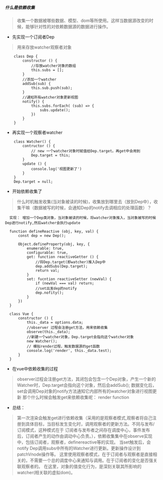 ##### 什么是依赖收集
> 收集一个数据被哪些数据、模型、dom等所使用。这样当数据源改变的时候，能够针对性的对依赖数据源的数据进行操作。

- 先实现一个订阅者Dep
> 用来存放watcher观察者对象
```
    class Dep {
        constructor () {
            //存放watcher对象的数组
            this.subs = [];
        }
        //添加一个watcher
        addSub(sub) {
            this.sub.push(sub);
        }
        //通知所有watcher对象更新视图
        notify() {
            this.subs.forEach( (sub) => {
                subs.update();
            })
        }
    }
```

- 再实现一个观察者watcher
```
    class Watcher() {
        contructor () {
            // new 一个watcher对象时赋值给Dep.target。再get中会用到
            Dep.target = this;
        }
        update () {
            console.log('视图更新了')
        }
    }
    Dep.target = null;
```

- 开始依赖收集了
>什么时机触发收集(当对象被读的时候)，收集放到哪里去（放到Dep中），收集干嘛（数据被写的时候，会通知Dep的notify去调相应的处理函数）？

```
  实现： 增加一个Dep类对象，当对象被读的时候，将watcher对象推入，当对象被写的时候Dep进行notify,然后watcher会执行update

  function defineReactive (obj, key, val) {
      const dep = new Dep();

      Object.defineProperty(obj, key, {
          enumerable: true,
          configurable: true,
          get: function reactiveGetter () {
              //将Dep.target(即watcher)推入Dep中
              dep.addSubs(Dep.target);
              return val;
          }
          set: fucntion reactiveSetter (newVal) {
              if (newVal === val) return;
              //set出发dep的notify
              dep.nofity();
          } 
      })
  }

  class Vue {
      constructor () {
          this._data = options.data;
          //observer 过程会注册get方法，用来依赖收集
          observe(this._data);
          //新建一个watcher对象，Dep.target会指向这个watcher对象
          new Watcher();
          // 模拟render过程，触发数据源的get函数
          console.log('render', this._data.test);
      }
  }
```

- 在vue中依赖收集的过程
> observer过程会注册get方法，其闭包会包含一个Dep对象，产生一个新的Watcher时，Dep.target会指向这个对象，然后会addSub();
> 数据变化后，set会调用Dep对象的notify方法通知它内部所有的watcher对象进行视图更新
> 那个什么时候会触发get来依赖收集呢： render function

- 总结：
> 第一次渲染会触发get进行依赖收集（采用的是观察者模式,观察者将自己注册到具体目标，当目标发生变化时，调用观察者的更新方法。不同与发布/订阅模式，这种模式在于
>订阅者与发布者之间存在调度中心，事件发布后，订阅者产生的动作由调动中心负责。），依赖收集集中在observe实现中，包括订阅者，观察者，definereactive等的实现。
> 当set触发后，会notify Dep调用subs中所有的Watcher进行更新。更新操作设计到patchVnode操作等。
> 这里使用观察者模式，在于订阅者与观察者是直接相关的，不需要一个总的调度中心来通知与调用。在于订阅者的变化是否强关联观察者的。
> 在这里，对象的值变化行为，是深刻关联其所影响的watcher(相关联的虚拟dom)。